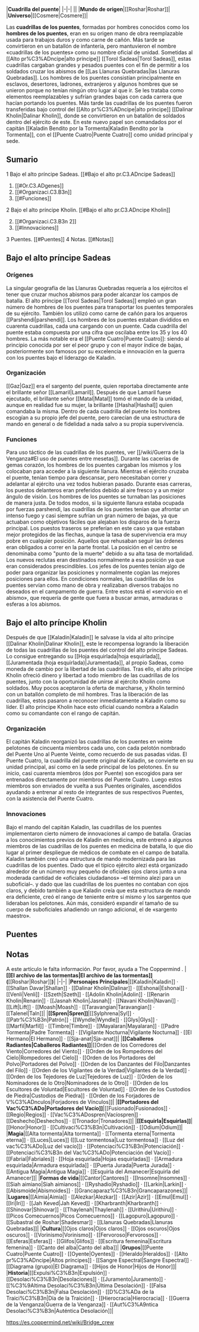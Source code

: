 

|**Cuadrilla del puente**|
|-|-|
||
|**Mundo de origen**|[[Roshar\|Roshar]]|
|**Universo**|[[Cosmere\|Cosmere]]|

Las **cuadrillas de los puentes**, formadas por hombres conocidos como los **hombres de los puentes**, eran en su origen mano de obra reemplazable usada para trabajos duros y como carne de cañón. Más tarde se convirtieron en un batallón de infantería, pero mantuvieron el nombre «cuadrillas de los puentes» como su nombre oficial de unidad.
Sometidas al [[Alto pr%C3%ADncipe\|alto príncipe]] [[Torol Sadeas\|Torol Sadeas]], estas cuadrillas cargaban grandes y pesados puentes con el fin de permitir a los soldados cruzar los abismos de [[Las Llanuras Quebradas\|las Llanuras Quebradas]]. Los hombres de los puentes consistían principalmente en esclavos, desertores, ladrones, extranjeros y algunos hombres que se unieron porque no tenían ningún otro lugar al que ir. Se les trataba como elementos reemplazables y sufrían grandes bajas con cada carrera que hacían portando los puentes.
Más tarde las cuadrillas de los puentes fueron transferidas bajo control del [[Alto pr%C3%ADncipe\|alto príncipe]] [[Dalinar Kholin\|Dalinar Kholin]], donde se convirtieron en un batallón de soldados dentro del ejército de este. En este nuevo papel son comandados por el capitán [[Kaladin Bendito por la Tormenta\|Kaladin Bendito por la Tormenta]], con el [[Puente Cuatro\|Puente Cuatro]] como unidad principal y sede.

## Sumario

1 Bajo el alto príncipe Sadeas. [[#Bajo el alto pr.C3.ADncipe Sadeas]] 

1. [[#Or.C3.ADgenes]] 
1. [[#Organizaci.C3.B3n]] 
1. [[#Funciones]] 


2 Bajo el alto príncipe Kholin. [[#Bajo el alto pr.C3.ADncipe Kholin]] 

2. [[#Organizaci.C3.B3n 2]] 
2. [[#Innovaciones]] 


3 Puentes. [[#Puentes]] 
4 Notas. [[#Notas]] 


## Bajo el alto príncipe Sadeas
 
### Orígenes
La singular geografía de las Llanuras Quebradas requería a los ejércitos el tener que cruzar muchos abismos para poder alcanzar los campos de batalla. El alto príncipe [[Torol Sadeas\|Torol Sadeas]] empleó un gran número de hombres de los puentes para transportar los puentes temporales de su ejército. También los utilizó como carne de cañón para los arqueros [[Parshendi\|parshendi]].
Los hombres de los puentes estaban divididos en cuarenta cuadrillas, cada una cargando con un puente. Cada cuadrilla del puente estaba compuesta por una cifra que oscilaba entre los 35 y los 40 hombres. La más notable era el [[Puente Cuatro\|Puente Cuatro]]: siendo al principio conocida por ser el peor grupo y con el mayor índice de bajas, posteriormente son famosos por su excelencia e innovación en la guerra con los puentes bajo el liderazgo de Kaladin.

### Organización
[[Gaz\|Gaz]] era el sargento del puente, quien reportaba directamente ante el brillante señor [[Lamaril\|Lamaril]]. Después de que Lamaril fuese ejecutado, el brillante señor [[Matal\|Matal]] tomó el mando de la unidad, aunque en realidad fue su mujer, la brillante [[Hashal\|Hashal]] quien comandaba la misma. Dentro de cada cuadrilla del puente los hombres escogían a su propio jefe del puente, pero carecían de una estructura de mando en general o de fidelidad a nada salvo a su propia supervivencia.

### Funciones
Para uso táctico de las cuadrillas de los puentes, ver [[/wiki/Guerra de la Venganza#El uso de puentes entre mesetas]].
Durante las cacerías de gemas corazón, los hombres de los puentes cargaban los mismos y los colocaban para acceder a la siguiente llanura. Mientras el ejército cruzaba el puente, tenían tiempo para descansar, pero necesitaban correr y adelantar al ejército una vez todos hubieran pasado. Durante esas carreras, los puestos delanteros eran preferidos debido al aire fresco y a un mejor ángulo de visión. Los hombres de los puentes se turnaban las posiciones de manera justa. De todos modos, si la siguiente llanura estaba ocupada por fuerzas parshendi, las cuadrillas de los puentes tenían que afrontar un intenso fuego y casi siempre sufrían un gran número de bajas, ya que actuaban como objetivos fáciles que alejaban los disparos de la fuerza principal. Los puestos traseros se preferían en este caso ya que estaban mejor protegidos de las flechas, aunque la tasa de supervivencia era muy pobre en cualquier posición. Aquellos que rehusaban seguir las órdenes eran obligados a correr en la parte frontal. La posición en el centro se denominaba como "punto de la muerte" debido a su alta tasa de mortalidad. Los nuevos reclutas eran destinados normalmente a esa posición ya que eran considerados prescindibles.  Los jefes de los puentes tenían algo de poder para organizar las posiciones y normalmente cogían las mejores posiciones para ellos.
En condiciones normales, las cuadrillas de los puentes servían como mano de obra y realizaban diversos trabajos no deseados en el campamento de guerra. Entre estos está el «servicio en el abismo», que requería de gente que fuera a buscar armas, armaduras o esferas a los abismos.

## Bajo el alto príncipe Kholin
Después de que [[Kaladin\|Kaladin]] le salvase la vida al alto príncipe [[Dalinar Kholin\|Dalinar Kholin]], este le recompensa logrando la liberación de todas las cuadrillas de los puentes del control del alto príncipe Sadeas. Lo consigue entregando su [[Hoja esquirlada\|hoja esquirlada]], [[Juramentada (hoja esquirlada)\|Juramentada]], al propio Sadeas, como moneda de cambio por la libertad de las cuadrillas.
Tras ello, el alto príncipe Kholin ofreció dinero y libertad a todo miembro de las cuadrillas de los puentes, junto con la oportunidad de unirse al ejército Kholin como soldados. Muy pocos aceptaron la oferta de marcharse, y Kholin terminó con un batallón completo de mil hombres.
Tras la liberación de las cuadrillas, estos pasaron a reconocer inmediatamente a Kaladin como su líder. El alto príncipe Kholin hace esto oficial cuando nombra a Kaladin como su comandante con el rango de capitán.

### Organización
El capitán Kaladin reorganizó las cuadrillas de los puentes en veinte pelotones de cincuenta miembros cada uno, con cada pelotón nombrado del Puente Uno al Puente Veinte, como recuerdo de sus pasadas vidas.
El Puente Cuatro, la cuadrilla del puente original de Kaladin, se convierte en su unidad principal, así como en la sede principal de los pelotones. En su inicio, casi cuarenta miembros (dos por Puente) son escogidos para ser entrenados directamente por miembros del Puente Cuatro. Luego estos miembros son enviados de vuelta a sus Puentes originales, ascendidos ayudando a entrenar al resto de integrantes de sus respectivos Puentes, con la asistencia del Puente Cuatro.

### Innovaciones
Bajo el mando del capitán Kaladin, las cuadrillas de los puentes implementaron cierto número de innovaciones al campo de batalla.
Gracias a los conocimientos previos de Kaladin en medicina, este entrenó a algunos miembros de las cuadrillas de los puentes en medicina de batalla, lo que dio lugar al primer despliegue de médicos de combate en el campo de batalla.
Kaladin también creó una estructura de mando modernizada para las cuadrillas de los puentes. Dado que el típico ejército alezi está organizado alrededor de un número muy pequeño de oficiales ojos claros junto a una moderada cantidad de «oficiales ciudadanos» –el término alezi para un suboficial–. y dado que las cuadrillas de los puentes no contaban con ojos claros, y debido también a que Kaladin creía que esta estructura de mando era deficiente, creó el rango de teniente entre sí mismo y los sargentos que lideraban los pelotones. Aún más, consideró expandir el tamaño de su cuerpo de suboficiales añadiendo un rango adicional, el de «sargento maestro».

## Puentes

## Notas

A este artículo le falta información. Por favor, ayuda a The Coppermind .
|**[[El archivo de las tormentas\|El archivo de las tormentas]] (**[[Roshar\|Roshar]]**)**|
|-|-|
|**Personajes Principales**|[[Kaladin\|Kaladin]] · [[Shallan Davar\|Shallan]] · [[Dalinar Kholin\|Dalinar]] · [[Eshonai\|Eshonai]] · [[Venli\|Venli]] · [[Szeth\|Szeth]] · [[Adolin Kholin\|Adolin]] · [[Renarin Kholin\|Renarin]] · [[Jasnah Kholin\|Jasnah]] · [[Navani Kholin\|Navani]] · [[Lift\|Lift]] · [[Moash\|Moash]] · [[Taravangian\|Taravangian]] · [[Talenel\|Taln]]|
|**[[Spren\|Spren]]**|[[Sylphrena\|Syl]] · [[Patr%C3%B3n\|Patrón]] · [[Wyndle\|Wyndle]] · [[Glys\|Glys]] · [[Marfil\|Marfil]] · [[Timbre\|Timbre]] · [[Mayalaran\|Mayalaran]] · [[Padre Tormenta\|Padre Tormenta]] · [[Vigilante Nocturna\|Vigilante Nocturna]] · [[El Hermano\|El Hermano]] · [[Sja-anat\|Sja-anat]]|
|**[[Caballeros Radiantes\|Caballeros Radiantes]]**|[[Orden de los Corredores del Viento\|Corredores del Viento]] · [[Orden de los Rompedores del Cielo\|Rompedores del Cielo]] · [[Orden de los Portadores del Polvo\|Portadores del Polvo]] · [[Orden de los Danzantes del Filo\|Danzantes del Filo]] · [[Orden de los Vigilantes de la Verdad\|Vigilantes de la Verdad]] · [[Orden de los Tejedores de Luz\|Tejedores de Luz]] · [[Orden de los Nominadores de lo Otro\|Nominadores de lo Otro]] · [[Orden de los Escultores de Voluntad\|Escultores de Voluntad]] · [[Orden de los Custodios de Piedra\|Custodios de Piedra]] · [[Orden de los Forjadores de V%C3%ADnculos\|Forjadores de Vínculos]]|
|**[[Portadores del Vac%C3%ADo\|Portadores del Vacío]]**|[[Fusionado\|Fusionados]] · [[Regio\|Regios]] · [[Vac%C3%ADospren\|Vacíospren]] · [[Deshecho\|Deshechos]] · [[Tronador\|Tronadores]]|
|**[[Esquirla\|Esquirlas]]**|[[Honor\|Honor]] · [[Cultivaci%C3%B3n\|Cultivación]] · [[Odium\|Odium]]|
|**Magia**|[[Alta tormenta\|Alta tormenta]] · [[Tormenta eterna\|Tormenta eterna]] · [[Luces\|Luces]] ([[Luz tormentosa\|Luz tormentosa]] · [[Luz del vac%C3%ADo\|Luz del vacío]]) · [[Potenciaci%C3%B3n\|Potenciación]] · [[Potenciaci%C3%B3n del Vac%C3%ADo\|Potenciación del Vacío]] · [[Fabrial\|Fabriales]] · [[Hoja esquirlada\|Hojas esquirladas]] · [[Armadura esquirlada\|Armadura esquirlada]] · [[Puerta Jurada\|Puerta Jurada]] · [[Antigua Magia\|Antigua Magia]] · [[Esquirla del Amanecer\|Esquirla del Amanecer]]|
|**Formas de vida**|[[Cantor\|Cantores]] · [[Insomne\|Insomnes]] · [[Siah aimiano\|Siah aimianos]] · [[Ryshadio\|Ryshadio]] · [[Larkin\|Larkin]] · [[Abismoide\|Abismoides]] · [[Grancaparaz%C3%B3n\|Grancaparazones]]|
|**Lugares**|[[Aimia\|Aimia]] · [[Alezkar\|Alezkar]] · [[Azir\|Azir]] · [[Emul\|Emul]] · [[Iri\|Iri]] · [[Jah Keved\|Jah Keved]] · [[Kharbranth\|Kharbranth]] · [[Shinovar\|Shinovar]] · [[Thaylenah\|Thaylenah]] · [[Urithiru\|Urithiru]] · [[Picos Comecuernos\|Picos Comecuernos]] · [[Lagopuro\|Lagopuro]] · [[Subastral de Roshar\|Shadesmar]] · [[Llanuras Quebradas\|Llanuras Quebradas]]|
|**Cultura**|[[Ojos claros\|Ojos claros]] · [[Ojos oscuros\|Ojos oscuros]] · [[Vorinismo\|Vorinismo]] · [[Fervoroso\|Fervorosos]] · [[Esferas\|Esferas]] · [[Glifos\|Glifos]] · [[Escritura femenina\|Escritura femenina]] · [[Canto del alba\|Canto del alba]]|
|**Grupos**|[[Puente Cuatro\|Puente Cuatro]] · [[Oyente\|Oyentes]] · [[Heraldo\|Heraldos]] · [[Alto pr%C3%ADncipe\|Altos príncipes]] · [[Sangre Espectral\|Sangre Espectral]] · [[Diagrama (grupo)\|El Diagrama]] · [[Hijos de Honor\|Hijos de Honor]]|
|**Historia**|[[Expulsi%C3%B3n\|Expulsión]] · [[Desolaci%C3%B3n\|Desolaciones]] · [[Juramento\|Juramento]] · [[%C3%9Altima Desolaci%C3%B3n\|Última Desolación]] · [[Falsa Desolaci%C3%B3n\|Falsa Desolación]] · [[D%C3%ADa de la Traici%C3%B3n\|Día de la Traición]] · [[Hierocracia\|Hierocracia]] · [[Guerra de la Venganza\|Guerra de la Venganza]] · [[Aut%C3%A9ntica Desolaci%C3%B3n\|Auténtica Desolación]]|



https://es.coppermind.net/wiki/Bridge_crew